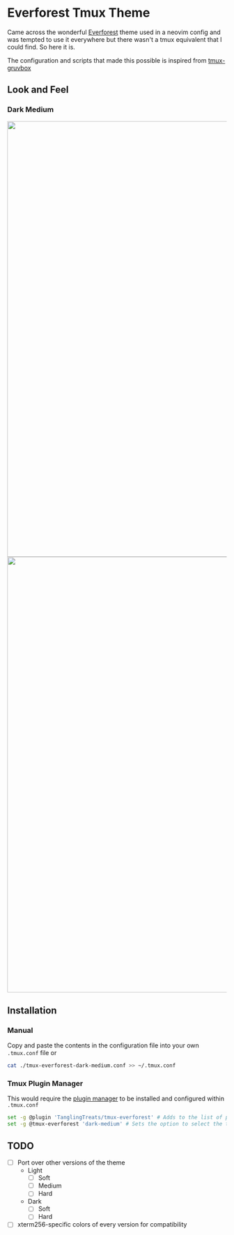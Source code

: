 # Everforest Tmux Theme
Came across the wonderful [Everforest](https://github.com/sainnhe/everforest) theme used in a neovim config and was tempted to use it everywhere but there wasn't a tmux equivalent that I could find.
So here it is.

The configuration and scripts that made this possible is inspired from [tmux-gruvbox](https://github.com/egel/tmux-gruvbox)

## Look and Feel
### Dark Medium
<img src="https://github.com/TanglingTreats/tmux-everforest/assets/19703014/b4568b0e-a580-4b4e-8a43-27b9a9d33b16" width="1000px"/>
<img src="https://github.com/TanglingTreats/tmux-everforest/assets/19703014/0b8283a5-eb11-471e-a96a-c5f4a79b853b" width="1000px"/>

## Installation
### Manual
Copy and paste the contents in the configuration file into your own `.tmux.conf` file or
```bash
cat ./tmux-everforest-dark-medium.conf >> ~/.tmux.conf
```

### Tmux Plugin Manager
This would require the [plugin manager](https://github.com/tmux-plugins/tpm) to be installed and configured within `.tmux.conf` 
```bash
set -g @plugin 'TanglingTreats/tmux-everforest' # Adds to the list of plugins
set -g @tmux-everforest 'dark-medium' # Sets the option to select the theme

```
## TODO
- [ ] Port over other versions of the theme
  - Light
    - [ ] Soft
    - [ ] Medium
    - [ ] Hard
  - Dark
    - [ ] Soft
    - [ ] Hard
- [ ] xterm256-specific colors of every version for compatibility
